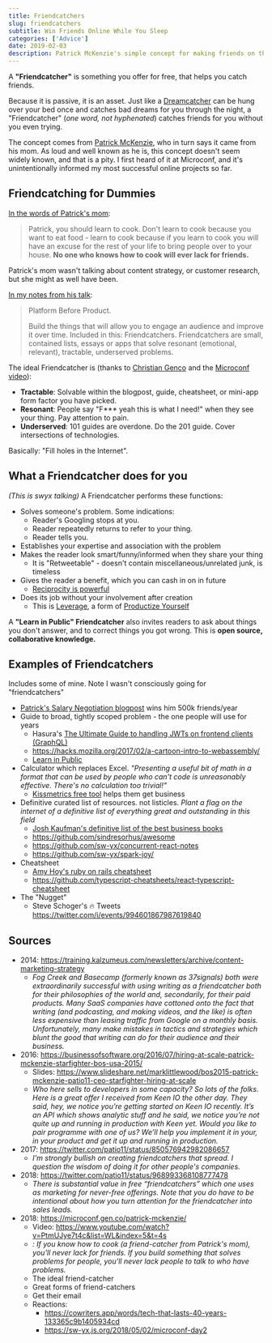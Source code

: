 ```yaml
---
title: Friendcatchers
slug: friendcatchers
subtitle: Win Friends Online While You Sleep
categories: ['Advice']
date: 2019-02-03
description: Patrick McKenzie's simple concept for making friends on the Internet.
---
```


A **"Friendcatcher"** is something you offer for free, that helps you catch friends.

Because it is passive, it is an asset. Just like a [Dreamcatcher](https://legomenon.com/dreamcatcher-meaning-legend-history-origins.html) can be hung over your bed once and catches bad dreams for you through the night, a "Friendcatcher" (*one word, not hyphenated*) catches friends for you without you even trying.

The concept comes from [Patrick McKenzie](https://twitter.com/search?q=from%3Apatio11%20friend-catcher&src=typed_query), who in turn says it came from his mom. As loud and well known as he is, this concept doesn't seem widely known, and that is a pity. I first heard of it at Microconf, and it's unintentionally informed my most successful online projects so far.

## Friendcatching for Dummies

[In the words of Patrick's mom](https://youtu.be/PtmUJye7t4c?t=744):

> Patrick, you should learn to cook. Don't learn to cook because you want to eat food - learn to cook because if you learn to cook you will have an excuse for the rest of your life to bring people over to your house. **No one who knows how to cook will ever lack for friends.**

Patrick's mom wasn't talking about content strategy, or customer research, but she might as well have been.

[In my notes from his talk](https://twitter.com/swyx/status/992100623934935041):

> Platform Before Product.
> 
> Build the things that will allow you to engage an audience and improve it over time. Included in this: Friendcatchers.
> Friendcatchers are small, contained lists, essays or apps that solve resonant (emotional, relevant), tractable, underserved problems.

The ideal Friendcatcher is (thanks to [Christian Genco](https://microconf.gen.co/patrick-mckenzie/) and the [Microconf video](https://youtu.be/PtmUJye7t4c?t=822)):

- **Tractable**: Solvable within the blogpost, guide, cheatsheet, or mini-app form factor you have picked.
- **Resonant**: People say "F*** yeah this is what I need!" when they see your thing. Pay attention to pain.
- **Underserved**: 101 guides are overdone. Do the 201 guide. Cover intersections of technologies.

Basically: "Fill holes in the Internet".

## What a Friendcatcher does for you

*(This is swyx talking)* A Friendcatcher performs these functions:

- Solves someone's problem.  Some indications: 
  - Reader's Googling stops at you. 
  - Reader repeatedly returns to refer to your thing.
  - Reader tells you.
- Establishes your expertise and association with the problem
- Makes the reader look smart/funny/informed when they share your thing
  - It is "Retweetable" - doesn't contain miscellaneous/unrelated junk, is timeless
- Gives the reader a benefit, which you can cash in on in future
  - [Reciprocity is powerful](https://www.influenceatwork.com/principles-of-persuasion/)
- Does its job without your involvement after creation
  - This is [Leverage](https://www.youtube.com/watch?v=GtyWqj2ESiQ), a form of [Productize Yourself](https://nav.al/productize-yourself)

A **"Learn in Public" Friendcatcher** also invites readers to ask about things you don't answer, and to correct things you got wrong. This is **open source, collaborative knowledge.**

## Examples of Friendcatchers

Includes some of mine. Note I wasn't consciously going for "friendcatchers"

- [Patrick's Salary Negotiation blogpost](https://kalzumeus.com/2012/01/23/salary-negotiation/) wins him 500k friends/year 
- Guide to broad, tightly scoped problem - the one people will use for years
  - Hasura's [The Ultimate Guide to handling JWTs on frontend clients (GraphQL)](https://blog.hasura.io/best-practices-of-using-jwt-with-graphql/)
  - https://hacks.mozilla.org/2017/02/a-cartoon-intro-to-webassembly/
  - [Learn in Public](https://www.swyx.io/writing/learn-in-public/)
- Calculator which replaces Excel. *"Presenting a useful bit of math in a format that can be used by people who can't code is unreasonably effective. There's no calculation too trivial!"*
  - [Kissmetrics free tool](https://kissmetrics.com/growth-tools/ab-significance-test/) helps them get business
- Definitive curated list of resources. not listicles. *Plant a flag on the internet of a definitive list of everything great and outstanding in this field*
  - [Josh Kaufman's definitive list of the best business books](https://personalmba.com/best-business-books/)
  - https://github.com/sindresorhus/awesome
  - https://github.com/sw-yx/concurrent-react-notes
  - https://github.com/sw-yx/spark-joy/
- Cheatsheet
  - [Amy Hoy's ruby on rails cheatsheet](http://www.slash7.com/cheats/rails_files_cheatsheet.pdf)
  - https://github.com/typescript-cheatsheets/react-typescript-cheatsheet
- The "Nugget"
  - Steve Schoger's 🔥 Tweets https://twitter.com/i/events/994601867987619840

## Sources

- 2014: https://training.kalzumeus.com/newsletters/archive/content-marketing-strategy
  - *Fog Creek and Basecamp (formerly known as 37signals) both were extraordinarily successful with using writing as a friendcatcher both for their philosophies of the world and, secondarily, for their paid products. Many SaaS companies have cottoned onto the fact that writing (and podcasting, and making videos, and the like) is often less expensive than leasing traffic from Google on a monthly basis. Unfortunately, many make mistakes in tactics and strategies which blunt the good that writing can do for their audience and their business.*
- 2016: https://businessofsoftware.org/2016/07/hiring-at-scale-patrick-mckenzie-starfighter-bos-usa-2015/
  - Slides: https://www.slideshare.net/marklittlewood/bos2015-patrick-mckenzie-patio11-ceo-starfighter-hiring-at-scale
  - *Who here sells to developers in some capacity? So lots of the folks. Here is a great offer I received from Keen IO the other day. They said, hey, we notice you’re getting started on Keen IO recently. It’s an API which shows analytic stuff and he said, we notice you’re not quite up and running in production with Keen yet. Would you like to pair programme with one of us? We’ll help you implement it in your, in your product and get it up and running in production.*
- 2017: https://twitter.com/patio11/status/850576942982086657
  - *I'm strongly bullish on creating friendcatchers that spread. I question the wisdom of doing it for other people's companies.*
- 2018: https://twitter.com/patio11/status/968993368108777478
  - *There is substantial value in free “friendcatchers” which one uses as marketing for never-free offerings. Note that you do have to be intentional about how you turn attention for the friendcatcher into sales leads.*
- 2018: https://microconf.gen.co/patrick-mckenzie/
  - Video: https://www.youtube.com/watch?v=PtmUJye7t4c&list=WL&index=5&t=4s
  - *: If you know how to cook (a friend-catcher from Patrick's mom), you'll never lack for friends. If you build something that solves problems for people, you'll never lack people to talk to who have problems.*
  - The ideal friend-catcher
  - Great forms of friend-catchers
  - Get their email
  - Reactions:
    - https://cowriters.app/words/tech-that-lasts-40-years-133365c9b1405934cd
    - https://sw-yx.js.org/2018/05/02/microconf-day2
